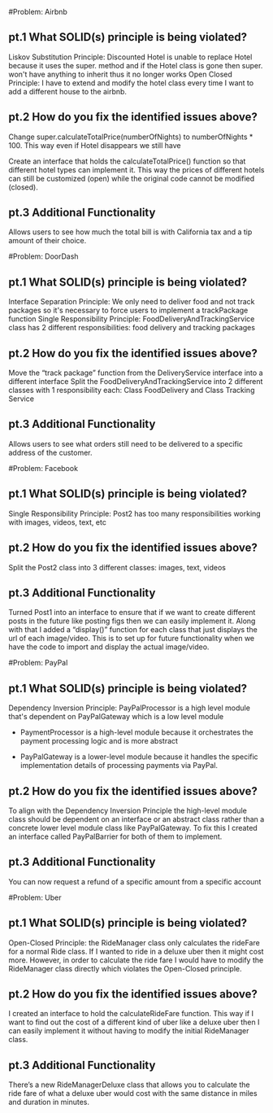 #Problem: Airbnb

## pt.1 What SOLID(s) principle is being violated?

Liskov Substitution Principle: Discounted Hotel is unable to replace Hotel because it uses the super. method and if the Hotel class is gone then super. won't have anything to inherit thus it no longer works
Open Closed Principle: I have to extend and modify the hotel class every time I want to add a different house to the airbnb. 

## pt.2 How do you fix the identified issues above?

Change super.calculateTotalPrice(numberOfNights) to numberOfNights * 100. This way even if Hotel disappears we still have

Create an interface that holds the calculateTotalPrice() function so that different hotel types can implement it. This way the prices of different hotels can still be customized (open) while the original code cannot be modified (closed). 

## pt.3 Additional Functionality

Allows users to see how much the total bill is with California tax and a tip amount of their choice.



#Problem: DoorDash

## pt.1 What SOLID(s) principle is being violated?

Interface Separation Principle: We only need to deliver food and not track packages so it's necessary to force users to implement a trackPackage function
Single Responsibility Principle: FoodDeliveryAndTrackingService class has 2 different responsibilities: food delivery and tracking packages


## pt.2 How do you fix the identified issues above?

Move the “track package” function from the DeliveryService interface into a different interface
Split the FoodDeliveryAndTrackingService into 2 different classes with 1 responsibility each: Class FoodDelivery and Class Tracking Service

## pt.3 Additional Functionality
Allows users to see what orders still need to be delivered to a specific address of the customer.





#Problem: Facebook

## pt.1 What SOLID(s) principle is being violated?

Single Responsibility Principle: Post2 has too many responsibilities working with images, videos, text, etc


## pt.2 How do you fix the identified issues above?

Split the Post2 class into 3 different classes: images, text, videos

## pt.3 Additional Functionality

Turned Post1 into an interface to ensure that if we want to create different posts in the future like posting figs then we can easily implement it. Along with that I added a “display()” function for each class that just displays the url of each image/video. This is to set up for future functionality when we have the code to import and display the actual image/video.


#Problem: PayPal

## pt.1 What SOLID(s) principle is being violated?

Dependency Inversion Principle: PayPalProcessor is a high level module that's dependent on PayPalGateway which is a low level module

- PaymentProcessor is a high-level module because it orchestrates the payment processing logic and is more abstract

- PayPalGateway is a lower-level module because it handles the specific implementation details of processing payments via PayPal.


## pt.2 How do you fix the identified issues above?

To align with the Dependency Inversion Principle the high-level module class should be dependent on an interface or an abstract class rather than a concrete lower level module class like PayPalGateway. To fix this I created an interface called PayPalBarrier for both of them to implement.

## pt.3 Additional Functionality

You can now request a refund of a specific amount from a specific account




#Problem: Uber

## pt.1 What SOLID(s) principle is being violated?

Open-Closed Principle: the RideManager class only calculates the rideFare for a normal Ride class. If I wanted to ride in a deluxe uber then it might cost more. However, in order to calculate the ride fare I would have to modify the RideManager class directly which violates the Open-Closed principle.


## pt.2 How do you fix the identified issues above?
I created an interface to hold the calculateRideFare function. This way if I want to find out the cost of a different kind of uber like a deluxe uber then I can easily implement it without having to modify the initial RideManager class.

## pt.3 Additional Functionality

There’s a new RideManagerDeluxe class that allows you to calculate the ride fare of what a deluxe uber would cost with the same distance in miles and duration in minutes.



